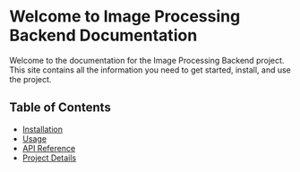 # Welcome to Image Processing Backend Documentation

Welcome to the documentation for the Image Processing Backend project. This site contains all the information you need to get started, install, and use the project.

## Table of Contents

- [Installation](installation.md)
- [Usage](usage.md)
- [API Reference](api_reference.md)
- [Project Details](project_details.md)

